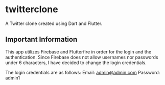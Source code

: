 # twitterclone

A Twitter clone created using Dart and Flutter.

## Important Information

This app utilizes Firebase and Flutterfire in order for the login and the authentication. 
Since Firebase does not allow usernames nor passwords under 6 characters, I have decided to change the login credentials. 

The login credentials are as follows:
Email: admin@admin.com
Password: admin1
